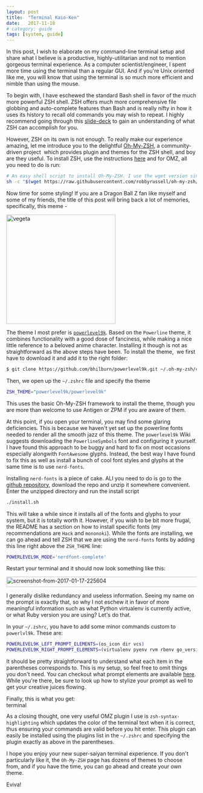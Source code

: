 ```yaml
---
layout: post
title:  "Terminal Kaio-Ken"
date:   2017-11-18
# category: guide
tags: [system, guide]
---
```


In this post, I wish to elaborate on my command-line terminal setup and share what I believe is a productive, highly-utilitarian and not to mention gorgeous terminal experience. As a computer scientist/engineer, I spent more time using the terminal than a regular GUI. And if you're Unix oriented like me, you will know that using the terminal is so much more efficient and nimble than using the mouse.

To begin with, I have eschewed the standard Bash shell in favor of the much more powerful ZSH shell. ZSH offers much more comprehensive file globbing and auto-complete features than Bash and is really nifty in how it uses its history to recall old commands you may wish to repeat. I highly recommend going through this [slide-deck](http://www.slideshare.net/jaguardesignstudio/why-zsh-is-cooler-than-your-shell-16194692) to gain an understanding of what ZSH can accomplish for you.

However, ZSH on its own is not enough. To really make our experience amazing, let me introduce you to the delightful [Oh-My-ZSH](http://ohmyz.sh/), a community-driven project  which provides plugin and themes for the ZSH shell, and boy are they useful. To install ZSH, use the instructions [here](https://github.com/robbyrussell/oh-my-zsh/wiki/Installing-ZSH) and for OMZ, all you need to do is run:

```bash
# An easy shell script to install Oh-My-ZSH. I use the wget version since it is more ubiquitous.
sh -c "$(wget https://raw.githubusercontent.com/robbyrussell/oh-my-zsh/master/tools/install.sh -O -)"
```

Now time for some styling! If you are a Dragon Ball Z fan like myself and some of my friends, the title of this post will bring back a lot of memories, specifically, this meme -

<img src="http://i0.kym-cdn.com/entries/icons/original/000/000/056/itsover1000.jpg" alt="vegeta" height="289" />

The theme I most prefer is [`powerlevel9k`](https://github.com/bhilburn/powerlevel9k). Based on the `Powerline` theme, it combines functionality with a good dose of fanciness, while making a nice little reference to a beloved anime character. Installing it though is not as straightforward as the above steps have been. To install the theme,  we first have to download it and add it to the right folder:

```bash
$ git clone https://github.com/bhilburn/powerlevel9k.git ~/.oh-my-zsh/custom/themes/powerlevel9k
```

Then, we open up the `~/.zshrc` file and specify the theme

```bash
ZSH_THEME="powerlevel9k/powerlevel9k"
```

This uses the basic Oh-My-ZSH framework to install the theme, though you are more than welcome to use Antigen or ZPM if you are aware of them.

At this point, if you open your terminal, you may find some glaring deficiencies. This is because we haven't yet set up the powerline fonts needed to render all the smooth jazz of this theme. The `powerlevel9k` Wiki suggests downloading the `PowerlineSymbols` font and configuring it yourself. I have found this approach to be buggy and hard to fix on most occasions especially alongwith `FontAwesome` glyphs. Instead, the best way I have found to fix this as well as install a bunch of cool font styles and glyphs at the same time is to use `nerd-fonts`.

Installing `nerd-fonts` is a piece of cake. ALl you need to do is go to the [github repository](https://github.com/ryanoasis/nerd-fonts), download the repo and unzip it somewhere convenient. Enter the unzipped directory and run the install script

```bash
./install.sh
```

This will take a while since it installs all of the fonts and glyphs to your system, but it is totally worth it. However, if you wish to be bit more frugal, the README has a section on how to install specific fonts (my recommendations are `Hack` and `mononoki`). While the fonts are installing, we can go ahead and tell ZSH that we are using the `nerd-fonts` fonts by adding this line right above the `ZSH_THEME` line:

```bash
POWERLEVEL9K_MODE='nerdfont-complete'
```

Restart your terminal and it should now look something like this:

<img class="alignnone size-full wp-image-756" src="https://computercalledvarun.files.wordpress.com/2017/01/screenshot-from-2017-01-17-225604.png" alt="screenshot-from-2017-01-17-225604" width="1355" height="27" />

I generally dislike redundancy and useless information. Seeing my name on the prompt is exactly that, so why I not eschew it in favor of more meaningful information such as what Python virtualenv is currently active, or what Ruby version you are using? Let's do that.

In your `~/.zshrc`, you have to add some minor commands custom to `powerlvl9k`. These are:

```bash
POWERLEVEL9K_LEFT_PROMPT_ELEMENTS=(os_icon dir vcs)
POWERLEVEL9K_RIGHT_PROMPT_ELEMENTS=(virtualenv pyenv rvm rbenv go_version nvm status history time)
```

It should be pretty straightforward to understand what each item in the parentheses corresponds to. This is my setup, so feel free to omit things you don't need. You can checkout what prompt elements are available [here](https://github.com/bhilburn/powerlevel9k#available-prompt-segments). While you're there, be sure to look up how to stylize your prompt as well to get your creative juices flowing.

Finally, this is what you get:<img class="alignnone  wp-image-774" src="https://computercalledvarun.files.wordpress.com/2017/01/terminal.png" alt="terminal" width="5355" height="15" />

As a closing thought, one very useful OMZ plugin I use is `zsh-syntax-highlighting` which updates the color of the terminal text when it is correct, thus ensuring your commands are valid before you hit enter. This plugin can easily be installed using the plugins list in the `~/.zshrc` and specifying the plugin exactly as above in the parentheses.

I hope you enjoy your new super-saiyan terminal experience. If you don't particularly like it, the `Oh-My-ZSH` page has dozens of themes to choose from, and if you have the time, you can go ahead and create your own theme.

Eviva!